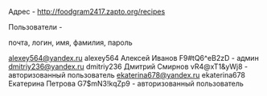 Адрес - http://foodgram2417.zapto.org/recipes

Пользователи - 

почта, логин, имя, фамилия, пароль

alexey564@yandex.ru alexey564 Алексей Иванов F9#tQ6^eB2zD - админ
dmitriy236@yandex.ru dmitriy236 Дмитрий Смирнов vR4@xT1&yWj8 - авторизованный пользователь
ekaterina678@yandex.ru ekaterina678 Екатерина Петрова G7$mN3!kqZp9 - авторизованный пользователь